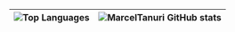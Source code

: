 | ![Top Languages](https://github-readme-stats.vercel.app/api/top-langs/?username=marceltanuri&hide_progress=true&theme=transparent) | ![MarcelTanuri GitHub stats](https://github-readme-stats.vercel.app/api?username=marceltanuri&show_icons=true&theme=transparent) |
| ------------- | ------------- |

